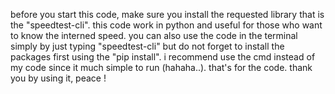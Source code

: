 before you start this code, make sure you install the requested library that is the "speedtest-cli". this code work in python and useful for those who want to know
the interned speed. you can also use the code in the terminal simply by just typing "speedtest-cli" but do not forget to install the packages first using the "pip install".
i recommend use the cmd instead of my code since it much simple to run (hahaha..). that's for the code. thank you by using it, peace !
